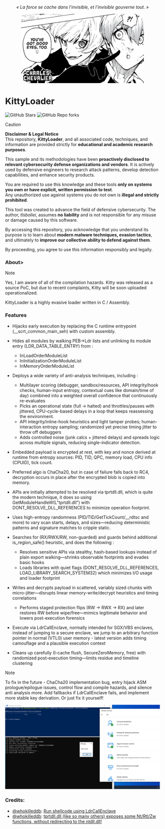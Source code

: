 <p style="text-align:center;">
  <em>« La force se cache dans l’invisible, et l’invisible gouverne tout. »</em>
</p>

<div style="text-align:center; margin-top:8px;">
  <img src="asset/charles-chevalier.jpg"
       alt="Charles Chevalier (Blue Lock)"
       width="400">
</div>

# KittyLoader
![GitHub Stars](https://img.shields.io/github/stars/tlsbollei/KittyLoader?style=social&logo=github)
![GitHub Repo forks](https://img.shields.io/github/forks/tlsbollei/KittyLoader?style=social&logo=github)


> [!CAUTION]
> **Disclaimer & Legal Notice**  
> This repository, **KittyLoader**, and all associated code, techniques, and information are provided strictly for **educational and academic research purposes**.  
>
> This sample and its methodologies have been **proactively disclosed to relevant cybersecurity defense organizations and vendors**. It is actively used by defensive engineers to research attack patterns, develop detection capabilities, and enhance security products.  
>
> You are required to use this knowledge and these tools **only on systems you own or have explicit, written permission to test**.  
> Any unauthorized use against systems you do not own is **illegal and strictly prohibited**.  
>
> This tool was created to advance the field of defensive cybersecurity. The author, *tlsbollei*, assumes **no liability** and is not responsible for any misuse or damage caused by this software.  
>
> By accessing this repository, you acknowledge that you understand its purpose is to learn about **modern malware techniques, evasion tactics**, and ultimately to **improve our collective ability to defend against them**.


By proceeding, you agree to use this information responsibly and legally.


### About> 
> [!NOTE]
> Yes, I am aware of all of the compilation hazards. Kitty was released as a source PoC, but due to recent complaints, Kitty will be soon uploaded operationalized.


KittyLoader is a highly evasive loader written in C / Assembly.

### Features
- Hijacks early execution by replacing the C runtime entrypoint (__scrt_common_main_seh) with custom assembly.
  
- Hides all modules by walking PEB->Ldr lists and unlinking its module entry (LDR_DATA_TABLE_ENTRY) from :
    - InLoadOrderModuleList
    - InInitializationOrderModuleList
    - InMemoryOrderModuleList
      
- Deploys a wide variety of anti-analysis techniques, including :
    - Multilayer scoring (debugger, sandbox/resources, API integrity/hook checks, human-input entropy, contextual cues like domain/time of day) combined into a weighted overall confidence that continuously re-evaluates
    - Picks an operational state (full → halted) and throttles/pauses with jittered, CPU-cycle-based delays in a loop that keeps reassessing the environment.
    - API integrity/inline-hook heuristics and light tamper probes; human-interaction entropy sampling; randomized yet precise timing jitter to throw off debuggers
    - Adds controlled noise (junk calcs + jittered delays) and spreads logic across multiple signals, reducing single-indicator detection.
  
- Embedded payload is encrypted at rest, with key and nonce derived at runtime from entropy sources: PID, TID, QPC, memory load, CPU info (CPUID), tick count.
- Preferred algo is ChaCha20, but in case of failure falls back to RC4, decryption occurs in place after the encrypted blob is copied into memory.
- APIs are initially attempted to be resolved via tprtdll.dll, which is quite the modern technique, it does so using GetModuleHandleW(L"tprtdll.dll") with DONT_RESOLVE_DLL_REFERENCES to minimize operation footprint.
- Uses high-entropy randomness (PID/TID/GetTickCount/__rdtsc and more) to vary scan starts, delays, and sizes—reducing deterministic patterns and signature matches to cripple static.
  
- Searches for (RX/RWX/RW, non-guarded) and guards behind additional is_region_safe() heuristic, and does the following :
    - Resolves sensitive APIs via stealthy, hash-based lookups instead of plain export walking—shrinks observable footprints and evades basic hooks
    - Loads libraries with quiet flags (DONT_RESOLVE_DLL_REFERENCES, LOAD_LIBRARY_SEARCH_SYSTEM32) which minimizes I/O usage and loader footprint

- Writes and decrypts payload in scattered, variably sized chunks with micro-jitter—disrupts linear memory-write/decrypt heuristics and timing correlations
    - Performs staged protection flips (RW → RWX → RX) and later restores RW before wipe/free—mimics legitimate behavior and lowers post-execution forensics   

- Execute via LdrCallEnclave, normally intended for SGX/VBS enclaves, instead of jumping to a secure enclave, we jump to an arbitrary function pointer in normal (VTL0) user memory - latest version adds timing camouflage and a plausible execution context

- Cleans up carefully (I-cache flush, SecureZeroMemory, free) with randomized post-execution timing—limits residue and timeline clustering

> [!NOTE]
> To fix in the future -  ChaCha20 implementation bug, entry hijack ASM prologue/epilogue issues, control flow and compile hazards, and silence anti analysis more. Add fallbacks if LdrCallEnclave fails, and implement more stable key derivation. Or just fix it yourself!
<img src="asset/proof.PNG" alt="" width="950">

### Credits:
- [@whokilleddb](https://x.com/whokilleddb): [Run shellcode using LdrCallEnclave](https://gist.github.com/whokilleddb/ef1f8c33947f6ceb90664ce38d3dcf04)
- [@whokilleddb](https://x.com/whokilleddb): [tprtdll.dll (like so many others) exposes some Nt/Rtl/Zw functions, without redirecting to the ntdll.dll!](https://github.com/whokilleddb/function-collections/blob/main/winapi_alternatives/NtAllocateMemoryEx/main.c)
